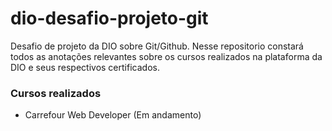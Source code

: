 # dio-desafio-projeto-git
Desafio de projeto da DIO sobre Git/Github. Nesse repositorio constará todos as anotações relevantes sobre os cursos realizados na plataforma da DIO e seus respectivos certificados.

### Cursos realizados
 - Carrefour Web Developer (Em andamento)
